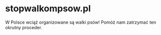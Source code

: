 # stopwalkompsow.pl
W Polsce wciąż organizowane są walki psów!
Pomóż nam zatrzymać ten okrutny proceder.

